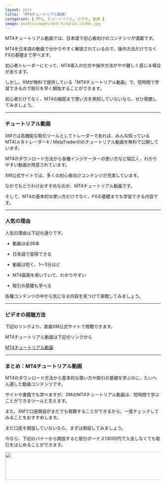```yaml
---
layout: post
title:  "MT4チュートリアル動画"
categories: [ MT4, チュートリアル, ビデオ, 動画 ]
image: assets/images/mt4-tutorial-video.jpg
---
```


MT4チュートリアル動画では、日本語で初心者向けのコンテンツが満載です。

MT4を日本語の動画で分かりやすく解説されているので、操作方法だけでなくFXの基礎まで学べます。

初心者トレーダーにとって、MT4導入の仕方や操作方法がやや難しく感じる場合があります。

しかし、XMが無料で提供している「MT4チュートリアル動画」で、短時間で学習できるので取引を早く開始することができます。

初心者だけでなく、MT4の細部まで使い方を熟知していないなら、ぜひ視聴してみましょう。

<hr>

### チュートリアル動画

XMでは高機能な取引ツールとしてトレーダーであれば、みんな知っているMT4(メタトレーダー4 / MetaTrader4)のチュートリアル動画を無料で公開しています。

MT4のダウンロード方法から各種インジケーターの使い方など幅広く、わかりやすい動画が用意されています。

XM公式サイトでは、多くの初心者向けコンテンツが充実しています。

なかでもとりわけおすすめなのが、MT4チュートリアル動画です。

そして、MT4の基本的な使い方だけでなく、FXの基礎までも学習できる内容です。

<hr>

### 人気の理由

人気の理由は下記の通りです。

- 動画は全26本

- 日本語で習得できる

- 動画は短く、1～3分ほど

- MT4画面を用いていて、わかりやすい

- 取引の基礎も学べる

各種コンテンツの中から気になる内容を見つけて視聴してみましょう。

<hr>

### ビデオの視聴方法

下記のリンクより、直接XM公式サイトで視聴できます。

MT4チュートリアル動画は下記のリンクから

<a href="https://clicks.affstrack.com/c?m=47986&c=550036">MT4チュートリアル動画</a>


<hr>

### まとめ：MT4チュートリアル動画

MT4のダウンロード方法から基本的な使い方や取引の基礎を学ぶのに、たいへん適した動画コンテンツです。

サイトや書籍でも学べますが、XMのMT4チュートリアル動画は、短時間で学ぶことができるツールと言えます。

また、XMで口座開設がまだでも視聴することができるから、一度チェックしてみることをおすすめします。

まだ口座を開設していないなら、まずは開設してみましょう。

今なら、下記のバナーから開設すると取引ボーナス13000円で入金しなくても取引をはじめることができます。

<a href="https://clicks.affstrack.com/c?m=7952&c=550036" referrerpolicy="no-referrer-when-downgrade"><img src="https://ads.affstrack.com/i/7952?c=550036" width="728" height="90" referrerpolicy="no-referrer-when-downgrade"/></a>



